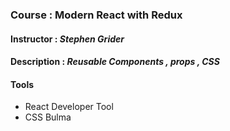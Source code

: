 ### Course : Modern React with Redux
#### Instructor : **_Stephen Grider_**
#### Description : **_Reusable Components , props , CSS_**
#### Tools
- React Developer Tool
- CSS Bulma
